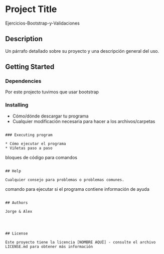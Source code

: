# Project Title

Ejercicios-Bootstrap-y-Validaciones

## Description

Un párrafo detallado sobre su proyecto y una descripción general del uso.

## Getting Started

### Dependencies

Por este projecto tuvimos que usar bootstrap
### Installing

* Cómo/dónde descargar tu programa
* Cualquier modificación necesaria para hacer a los archivos/carpetas

```

### Executing program

* Cómo ejecutar el programa
* Viñetas paso a paso
```
bloques de código para comandos
```

## Help

Cualquier consejo para problemas o problemas comunes.
```
comando para ejecutar si el programa contiene información de ayuda
```

## Authors

Jorge & Alex




## License

Este proyecto tiene la licencia [NOMBRE AQUÍ] - consulte el archivo LICENSE.md para obtener más información